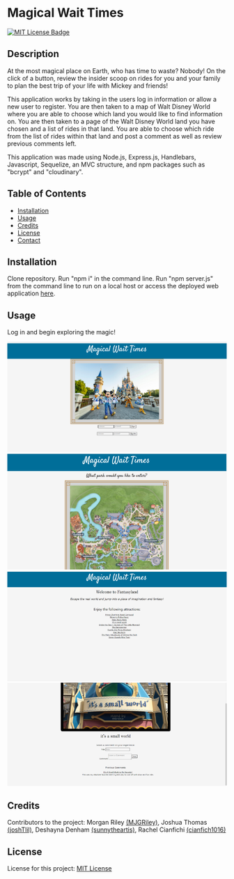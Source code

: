 # Magical Wait Times


  [![MIT License Badge](https://img.shields.io/badge/License-MIT_License-blue)](https://img.shields.io/badge/License-MIT_License-blue)


  ## Description
  At the most magical place on Earth, who has time to waste? Nobody! On the click of a button, review the insider scoop on rides for you and your family to plan the best trip of your life with Mickey and friends!

  This application works by taking in the users log in information or allow a new user to register. You are then taken to a map of Walt Disney World where you are able to choose which land you would like to find information on. You are then taken to a page of the Walt Disney World land you have chosen and a list of rides in that land. You are able to choose which ride from the list of rides within that land and post a comment as well as review previous comments left.

  This application was made using Node.js, Express.js, Handlebars, Javascript, Sequelize, an MVC structure, and npm packages such as "bcrypt" and "cloudinary".

  ## Table of Contents
  * [Installation](#installation)
  * [Usage](#usage)
  * [Credits](#credits)
  * [License](#license)
  * [Contact](#contact)

  ## Installation
  Clone repository. Run "npm i" in the command line. Run "npm server.js" from the command line to run on a local host or access the deployed web application [here](https://magical-wait-times.herokuapp.com/).

  ## Usage 
  Log in and begin exploring the magic!

  ![Home Page](./public/images/homepage.png)
  ![Map Page](./public/images/map.png)
  ![Land Page](./public/images/landpg.png)
  ![Ride Page with Comments](./public/images/post_comments.png)
  
  
  ## Credits
  Contributors to the project: Morgan Riley [(MJGRiley)](https://github.com/MJGRiley), Joshua Thomas [(joshTlil)](https://github.com/joshTlil), Deshayna Denham [(sunnytheartis)](https://github.com/sunnytheartis), Rachel Cianfichi [(cianfich1016)](https://github.com/cianfich1016)

  ## License
  License for this project: [MIT License](https://choosealicense.com/licenses/mit/)
